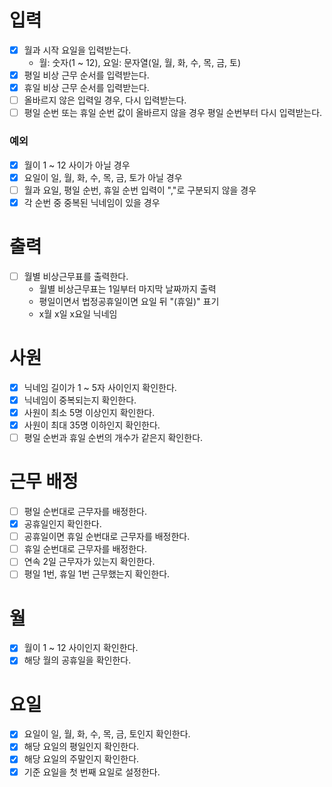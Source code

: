 # 입력
- [x] 월과 시작 요일을 입력받는다.
  - 월: 숫자(1 ~ 12), 요일: 문자열(일, 월, 화, 수, 목, 금, 토)
- [x] 평일 비상 근무 순서를 입력받는다.
- [x] 휴일 비상 근무 순서를 입력받는다.
- [ ] 올바르지 않은 입력일 경우, 다시 입력받는다.
- [ ] 평일 순번 또는 휴일 순번 값이 올바르지 않을 경우 평일 순번부터 다시 입력받는다.

### 예외
- [x] 월이 1 ~ 12 사이가 아닐 경우
- [x] 요일이 일, 월, 화, 수, 목, 금, 토가 아닐 경우
- [ ] 월과 요일, 평일 순번, 휴일 순번 입력이 ","로 구분되지 않을 경우
- [x] 각 순번 중 중복된 닉네임이 있을 경우

# 출력
- [ ] 월별 비상근무표를 출력한다.
  - 월별 비상근무표는 1일부터 마지막 날짜까지 출력
  - 평일이면서 법정공휴일이면 요일 뒤 "(휴일)" 표기
  - x월 x일 x요일 닉네임

# 사원
- [x] 닉네임 길이가 1 ~ 5자 사이인지 확인한다.
- [x] 닉네임이 중복되는지 확인한다.
- [x] 사원이 최소 5명 이상인지 확인한다.
- [x] 사원이 최대 35명 이하인지 확인한다.
- [ ] 평일 순번과 휴일 순번의 개수가 같은지 확인한다.

# 근무 배정
- [ ] 평일 순번대로 근무자를 배정한다.
- [x] 공휴일인지 확인한다.
- [ ] 공휴일이면 휴일 순번대로 근무자를 배정한다.
- [ ] 휴일 순번대로 근무자를 배정한다.
- [ ] 연속 2일 근무자가 있는지 확인한다.
- [ ] 평일 1번, 휴일 1번 근무했는지 확인한다.

# 월
- [x] 월이 1 ~ 12 사이인지 확인한다.
- [x] 해당 월의 공휴일을 확인한다.

# 요일
- [x] 요일이 일, 월, 화, 수, 목, 금, 토인지 확인한다.
- [x] 해당 요일의 평일인지 확인한다.
- [x] 해당 요일의 주말인지 확인한다.
- [x] 기준 요일을 첫 번째 요일로 설정한다.
